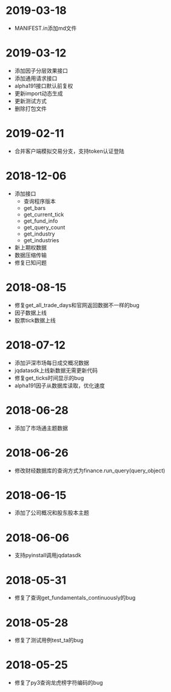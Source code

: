 # 2019-03-18
- MANIFEST.in添加md文件

# 2019-03-12
- 添加因子分层效果接口
- 添加通用请求接口
- alpha191接口默认前复权
- 更新import动态生成
- 更新测试方式
- 删除打包文件

# 2019-02-11
- 合并客户端模拟交易分支，支持token认证登陆

# 2018-12-06
- 添加接口
    + 查询程序版本
    + get_bars
    + get_current_tick
    + get_fund_info
    + get_query_count
    + get_industry
    + get_industries
- 新上期权数据
- 数据压缩传输
- 修复已知问题

# 2018-08-15
- 修复get_all_trade_days和官网返回数据不一样的bug
- 因子数据上线
- 股票tick数据上线

# 2018-07-12
- 添加沪深市场每日成交概况数据
- jqdatasdk上线新数据无需更新代码
- 修复get_ticks时间显示的bug
- alpha191因子从数据库读取，优化速度

# 2018-06-28
- 添加了市场通主题数据

# 2018-06-26
- 修改财经数据库的查询方式为finance.run_query(query_object)

# 2018-06-15
- 添加了公司概况和股东股本主题

# 2018-06-06
- 支持pyinstall调用jqdatasdk

# 2018-05-31
- 修复了查询get_fundamentals_continuously的bug

# 2018-05-28
- 修复了测试用例test_ta的bug

# 2018-05-25
- 修复了py3查询龙虎榜字符编码的bug


